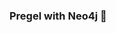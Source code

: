 ### Pregel with Neo4j 🚀



































































































































 











































































































































































































































